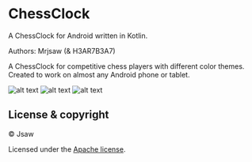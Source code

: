 # ChessClock
A ChessClock for Android written in Kotlin.

Authors: 	Mrjsaw (&amp; H3AR7B3A7)<br>

A ChessClock for competitive chess players with different color themes. Created to work on almost any Android phone or tablet.


![alt text](https://i.ibb.co/6vrjFbc/image.png)
![alt text](https://i.ibb.co/25MRKs3/image.png)
![alt text](https://i.ibb.co/6YSSkYt/image.png)

## License & copyright

© Jsaw<br>

Licensed under the [Apache license](LICENSE).
